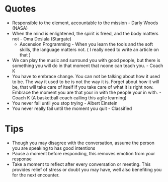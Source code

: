 
# Quotes

* Responsible to the element, accountable to the mission - Darly Woods (NASA)
* When the mind is enlightened, the spirit is freed, and the body matters not - Oma Deslala (Stargate)
  * Ascension Programming - When you learn the tools and the soft skills, the language matters not. ( I really need to write an article on that )
* We can play the music and surround you with good people, but there is something you will do in that moment that noone can teach you. - Coach K
* You have to embrace change. You can not be talking about how it used to be. The way it used to be is not the way it is. Forget about how it will be, that will take care of itself if you take care of what it is right now. Embrace the moment you are that your in with the people your in with. - Coach K (A basketball coach calling this agile learning)
* You never fail until you stop trying - Albert Einstein
* You never really fail until the moment you quit - Classified

# Tips

* Though you may disagree with the conversation, assume the person you are speaking to has good intentions
* Pause a moment before responding, this removes emotion from your response
* Take a moment to reflect after every conversation or meeting. This provides relief of stress or doubt you may have, well also benefiting you for the next encounter.
